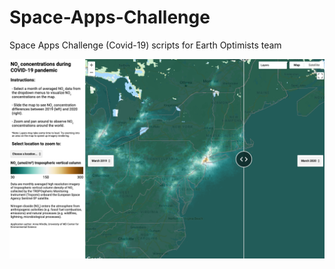 # Space-Apps-Challenge
Space Apps Challenge (Covid-19) scripts for Earth Optimists team

![](/images/Screen%20Shot%202020-05-31%20at%209.50.23%20AM.png)
